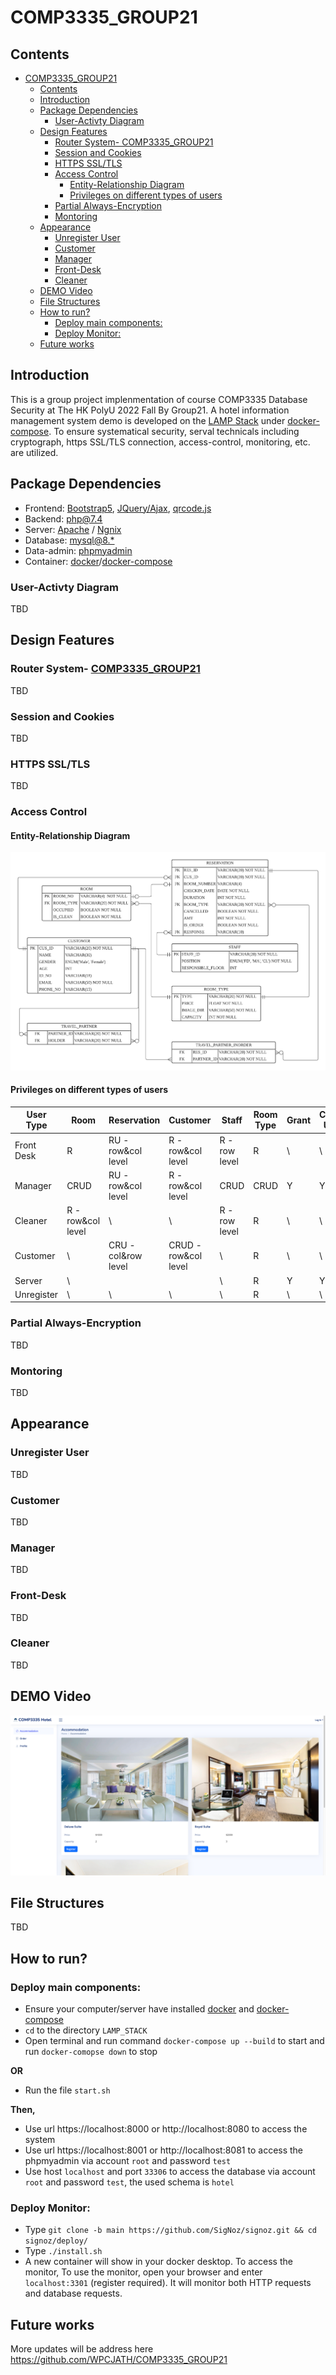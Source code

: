 # COMP3335_GROUP21

## Contents
- [COMP3335\_GROUP21](#comp3335_group21)
  - [Contents](#contents)
  - [Introduction](#introduction)
  - [Package Dependencies](#package-dependencies)
    - [User-Activty Diagram](#user-activty-diagram)
  - [Design Features](#design-features)
    - [Router System- COMP3335\_GROUP21](#router-system--comp3335_group21)
    - [Session and Cookies](#session-and-cookies)
    - [HTTPS SSL/TLS](#https-ssltls)
    - [Access Control](#access-control)
      - [Entity-Relationship Diagram](#entity-relationship-diagram)
      - [Privileges on different types of users](#privileges-on-different-types-of-users)
    - [Partial Always-Encryption](#partial-always-encryption)
    - [Montoring](#montoring)
  - [Appearance](#appearance)
    - [Unregister User](#unregister-user)
    - [Customer](#customer)
    - [Manager](#manager)
    - [Front-Desk](#front-desk)
    - [Cleaner](#cleaner)
  - [DEMO Video](#demo-video)
  - [File Structures](#file-structures)
  - [How to run?](#how-to-run)
    - [Deploy main components:](#deploy-main-components)
    - [Deploy Monitor:](#deploy-monitor)
  - [Future works](#future-works)

## Introduction
This is a group project implenmentation of course COMP3335 Database Security at The HK PolyU 2022 Fall By Group21. A hotel information management system demo is developed on the [LAMP Stack](https://en.wikipedia.org/wiki/LAMP_(software_bundle)) under [docker-compose](https://docs.docker.com/compose/). To ensure systematical security, serval technicals including cryptograph, https SSL/TLS connection, access-control, monitoring, etc. are utilized. 

## Package Dependencies
- Frontend: [Bootstrap5](https://getbootstrap.com), [JQuery/Ajax](https://jquery.com), [qrcode.js](https://davidshimjs.github.io/qrcodejs/)
- Backend: [php@7.4](https://www.php.net)
- Server: [Apache](https://www.apache.org) / [Ngnix](https://www.nginx.com)
- Database: [mysql@8.*](https://www.mysql.com)
- Data-admin: [phpmyadmin](https://www.phpmyadmin.net)
- Container: [docker](https://www.docker.com)/[docker-compose](https://docs.docker.com/compose/)

### User-Activty Diagram
TBD

## Design Features
### Router System- [COMP3335\_GROUP21](#comp3335_group21)

TBD

### Session and Cookies
TBD

### HTTPS SSL/TLS
TBD

### Access Control
#### Entity-Relationship Diagram
![ERD](./images/ERD.png)

#### Privileges on different types of users
| User Type  | Room              | Reservation        | Customer             | Staff         | Room Type | Grant | Create User |
|------------|-------------------|--------------------|----------------------|---------------|-----------|-------|-------------|
| Front Desk | R                 | RU - row&col level | R - row&col level    | R - row level | R         | \     | \           |
| Manager    | CRUD              | RU - row&col level | R - row&col level    | CRUD          | CRUD      | Y     | Y           |
| Cleaner    | R - row&col level | \                  | \                    | R - row level | R         | \     | \           |
| Customer   | \                 | CRU -col&row level | CRUD - row&col level | \             | R         | \     | \           |
| Server     | \                 |                    |                      | \             | R         | Y     | Y           |
| Unregister | \                 | \                  | \                    | \             | R         | \     | \           |

### Partial Always-Encryption
TBD

### Montoring
TBD



## Appearance
###  Unregister User
TBD

### Customer
TBD

### Manager
TBD

### Front-Desk
TBD

### Cleaner
TBD


## DEMO Video
[![Watch the video](./images/demo.png)](https://www.youtube-nocookie.com/embed/CWA3R_60B8s)

## File Structures
TBD

## How to run?

### Deploy main components:

- Ensure your computer/server have installed [docker](https://www.docker.com) and [docker-compose](https://docs.docker.com/compose/)
- `cd` to the directory `LAMP_STACK`
- Open terminal and run command `docker-compose up --build` to start and run `docker-comopse down` to stop

**OR**

- Run the file `start.sh`

**Then,**
- Use url https://localhost:8000 or http://localhost:8080 to access the system
- Use url https://localhost:8001 or http://localhost:8081 to access the phpmyadmin via account `root` and password `test`
- Use host `localhost` and port `33306` to access the database via account `root` and password `test`, the used schema is `hotel`

### Deploy Monitor:

* Type `git clone -b main https://github.com/SigNoz/signoz.git && cd signoz/deploy/`
* Type `./install.sh`
* A new container will show in your docker desktop. To access the monitor, To use the monitor, open your browser and enter `localhost:3301` (register required). It will monitor both HTTP requests and database requests.

## Future works

More updates will be address here https://github.com/WPCJATH/COMP3335_GROUP21
